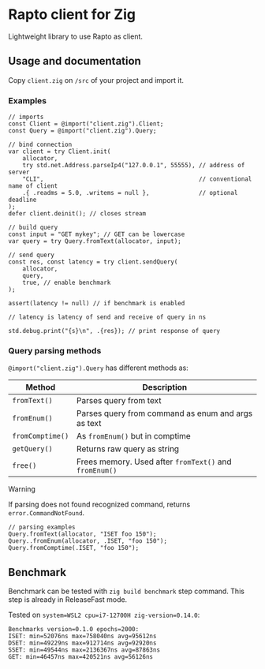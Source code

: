 # Rapto client for Zig

Lightweight library to use Rapto as client.

## Usage and documentation

Copy `client.zig` on `/src` of your project and import it.

### Examples

```zig
// imports
const Client = @import("client.zig").Client;
const Query = @import("client.zig").Query;
```

```zig
// bind connection
var client = try Client.init(
    allocator,
    try std.net.Address.parseIp4("127.0.0.1", 55555), // address of server
    "CLI",                                            // conventional name of client
    .{ .readms = 5.0, .writems = null },              // optional deadline
);
defer client.deinit(); // closes stream
```

```zig
// build query
const input = "GET mykey"; // GET can be lowercase
var query = try Query.fromText(allocator, input);

// send query
const res, const latency = try client.sendQuery(
    allocator,
    query,
    true, // enable benchmark
);

assert(latency != null) // if benchmark is enabled

// latency is latency of send and receive of query in ns

std.debug.print("{s}\n", .{res}); // print response of query
```

### Query parsing methods

`@import("client.zig").Query` has different methods as:

| Method | Description |
|--------|-------------|
| `fromText()` | Parses query from text |
| `fromEnum()` | Parses query from command as enum and args as text |
| `fromComptime()` | As `fromEnum()` but in comptime |
| `getQuery()` | Returns raw query as string |
| `free()` | Frees memory. Used after `fromText()` and `fromEnum()` |

> [!WARNING]
> If parsing does not found recognized command, returns `error.CommandNotFound`.

```zig
// parsing examples
Query.fromText(allocator, "ISET foo 150");
Query..fromEnum(allocator, .ISET, "foo 150");
Query.fromComptime(.ISET, "foo 150");
```

## Benchmark

Benchmark can be tested with `zig build benchmark` step command.
This step is already in ReleaseFast mode.

Tested on `system=WSL2 cpu=i7-12700H zig-version=0.14.0`:
```
Benchmarks version=0.1.0 epochs=2000:
ISET: min=52076ns max=758040ns avg=95612ns
DSET: min=49229ns max=912714ns avg=92920ns
SSET: min=49544ns max=2136367ns avg=87863ns
GET: min=46457ns max=420521ns avg=56126ns
```
